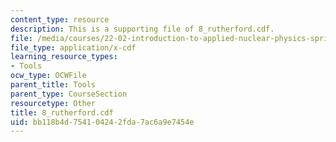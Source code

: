 ```yaml
---
content_type: resource
description: This is a supporting file of 8_rutherford.cdf.
file: /media/courses/22-02-introduction-to-applied-nuclear-physics-spring-2012/bb118b4d754104242fda7ac6a9e7454e_8_rutherford.cdf
file_type: application/x-cdf
learning_resource_types:
- Tools
ocw_type: OCWFile
parent_title: Tools
parent_type: CourseSection
resourcetype: Other
title: 8_rutherford.cdf
uid: bb118b4d-7541-0424-2fda-7ac6a9e7454e
---
```

